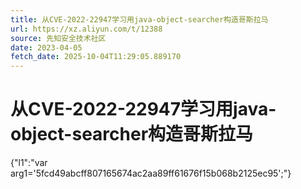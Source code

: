 ```yaml
---
title: 从CVE-2022-22947学习用java-object-searcher构造哥斯拉马
url: https://xz.aliyun.com/t/12388
source: 先知安全技术社区
date: 2023-04-05
fetch_date: 2025-10-04T11:29:05.889170
---
```


# 从CVE-2022-22947学习用java-object-searcher构造哥斯拉马

{"l1":"var arg1='5fcd49abcff807165674ac2aa89ff61676f15b068b2125ec95';"}